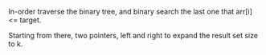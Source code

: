 
In-order traverse the binary tree, and binary search the last one that arr[i] <= target.  

Starting from there, two pointers, left and right to expand the result set size to k.  

   

